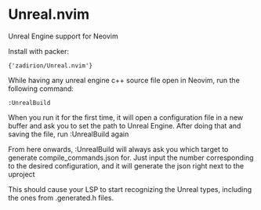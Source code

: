 # Unreal.nvim
Unreal Engine support for Neovim

Install with packer:
```
{'zadirion/Unreal.nvim'}
```

While having any unreal engine c++ source file open in Neovim, run the following command:
```
:UnrealBuild
```
When you run it for the first time, it will open a configuration file in a new buffer and ask you to set the path to Unreal Engine. After doing that and saving the file, run :UnrealBuild again

From here onwards, :UnrealBuild will always ask you which target to generate compile_commands.json for. Just input the number corresponding to the desired configuration, and it will generate the json right next to the uproject

This should cause your LSP to start recognizing the Unreal types, including the ones from .generated.h files.
